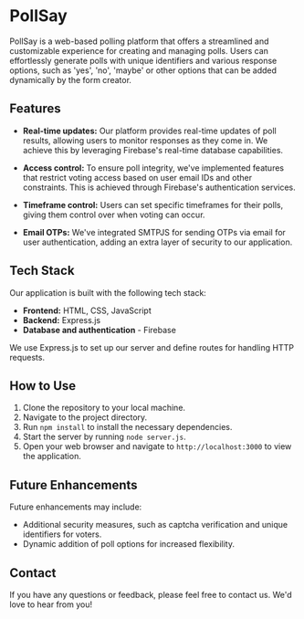 # PollSay

PollSay is a web-based polling platform that offers a streamlined and customizable experience for creating and managing polls. Users can effortlessly generate polls with unique identifiers and various response options, such as 'yes', 'no', 'maybe' or other options that can be added dynamically by the form creator.

## Features

- **Real-time updates:** Our platform provides real-time updates of poll results, allowing users to monitor responses as they come in. We achieve this by leveraging Firebase's real-time database capabilities.
  
- **Access control:** To ensure poll integrity, we've implemented features that restrict voting access based on user email IDs and other constraints. This is achieved through Firebase's authentication services.
  
- **Timeframe control:** Users can set specific timeframes for their polls, giving them control over when voting can occur.
  
- **Email OTPs:** We've integrated SMTPJS for sending OTPs via email for user authentication, adding an extra layer of security to our application.

## Tech Stack

Our application is built with the following tech stack:

- **Frontend:** HTML, CSS, JavaScript
- **Backend:** Express.js
- **Database and authentication** - Firebase

We use Express.js to set up our server and define routes for handling HTTP requests.

## How to Use

1. Clone the repository to your local machine.
2. Navigate to the project directory.
3. Run `npm install` to install the necessary dependencies.
4. Start the server by running `node server.js`.
5. Open your web browser and navigate to `http://localhost:3000` to view the application.

## Future Enhancements

Future enhancements may include:

- Additional security measures, such as captcha verification and unique identifiers for voters.
- Dynamic addition of poll options for increased flexibility.

## Contact

If you have any questions or feedback, please feel free to contact us. We'd love to hear from you!
